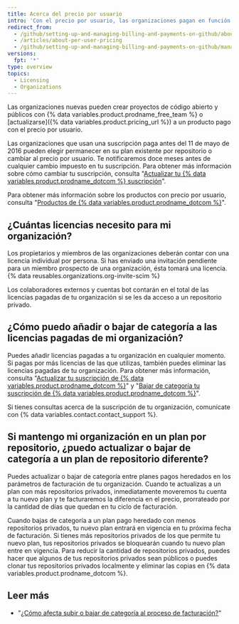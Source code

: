 ```yaml
---
title: Acerca del precio por usuario
intro: 'Con el precio por usuario, las organizaciones pagan en función del tamaño del equipo para acceder a la colaboración de avanzada y a las herramientas de administración para equipos, y opcionalmente, controles de seguridad, cumplimiento e implementación.'
redirect_from:
  - /github/setting-up-and-managing-billing-and-payments-on-github/about-per-user-pricing
  - /articles/about-per-user-pricing
  - /github/setting-up-and-managing-billing-and-payments-on-github/managing-billing-for-your-github-account/about-per-user-pricing
versions:
  fpt: '*'
type: overview
topics:
  - Licensing
  - Organizations
---
```


Las organizaciones nuevas pueden crear proyectos de código abierto y públicos con {% data variables.product.prodname_free_team %} o [actualizarse]({% data variables.product.pricing_url %}) a un producto pago con el precio por usuario.

Las organizaciones que usan una suscripción paga antes del 11 de mayo de 2016 pueden elegir permanecer en su plan existente por repositorio o cambiar al precio por usuario. Te notificaremos doce meses antes de cualquier cambio impuesto en tu suscripción. Para obtener más información sobre cómo cambiar tu suscripción, consulta "[Actualizar tu {% data variables.product.prodname_dotcom %} suscripción](/articles/upgrading-your-github-subscription)".

Para obtener más información sobre los productos con precio por usuario, consulta "[Productos de {% data variables.product.prodname_dotcom %}](/articles/githubs-products)".

## ¿Cuántas licencias necesito para mi organización?

Los propietarios y miembros de las organizaciones deberán contar con una licencia individual por persona. Si has enviado una invitación pendiente para un miembro prospecto de una organización, ésta tomará una licencia. {% data reusables.organizations.org-invite-scim %}

Los colaboradores externos y cuentas bot contarán en el total de las licencias pagadas de tu organización si se les da acceso a un repositorio privado.

## ¿Cómo puedo añadir o bajar de categoría a las licencias pagadas de mi organización?

Puedes añadir licencias pagadas a tu organización en cualquier momento. Si pagas por más licencias de las que utilizas, también puedes eliminar las licencias pagadas de tu organización. Para obtener más información, consulta "[Actualizar tu suscripción de {% data variables.product.prodname_dotcom %}](/articles/upgrading-your-github-subscription)" y "[Bajar de categoría tu suscripción de {% data variables.product.prodname_dotcom %}](/articles/downgrading-your-github-subscription)".

Si tienes consultas acerca de la suscripción de tu organización, comunícate con {% data variables.contact.contact_support %}.

## Si mantengo mi organización en un plan por repositorio, ¿puedo actualizar o bajar de categoría a un plan de repositorio diferente?

Puedes actualizar o bajar de categoría entre planes pagos heredados en los parámetros de facturación de tu organización. Cuando te actualizas a un plan con más repositorios privados, inmediatamente moveremos tu cuenta a tu nuevo plan y te facturaremos la diferencia en el precio, prorrateado por la cantidad de días que quedan en tu ciclo de facturación.

Cuando bajas de categoría a un plan pago heredado con menos repositorios privados, tu nuevo plan entrará en vigencia en tu próxima fecha de facturación. Si tienes más repositorios privados de los que permite tu nuevo plan, tus repositorios privados se bloquearán cuando tu nuevo plan entre en vigencia. Para reducir la cantidad de repositorios privados, puedes hacer que algunos de tus repositorios privados sean públicos o puedes clonar tus repositorios privados localmente y eliminar las copias en {% data variables.product.prodname_dotcom %}.

## Leer más

- "[¿Cómo afecta subir o bajar de categoría al proceso de facturación?](/articles/how-does-upgrading-or-downgrading-affect-the-billing-process)"
